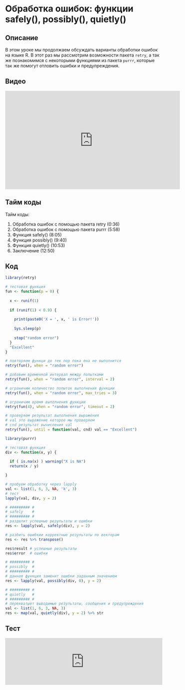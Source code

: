 # Обработка ошибок: функции safely(), possibly(), quietly()

## Описание
В этом уроке мы продолжаем обсуждать варианты обработки ошибок на языке R. В этот раз мы рассмотрим возможности пакета `retry`, а так же познакомимся с некоторыми функциями из пакета `purrr`, которые так же помогут отловить ошибки и предупреждения.

## Видео
<iframe width="560" height="315" src="https://www.youtube.com/embed/11rzRVMJchw" title="YouTube video player" frameborder="0" allow="accelerometer; autoplay; clipboard-write; encrypted-media; gyroscope; picture-in-picture" allowfullscreen></iframe>

## Тайм коды
Тайм коды:
1. Обработка ошибок с помощью пакета retry (0:36)
2. Обработка ошибок с помощью пакета purrr (5:58)
3. Функция safely() (8:05)
4. Функция possibly() (9:40)
5. Функция quietly() (10:53)
6. Заключение (12:50)

## Код

```r
library(retry)

# тестовая функция 
fun <- function(p = 0) {
  
  x <- runif(1)
  
  if (runif(1) < 0.9) {
    
    print(paste0('X = ', x, ' is Error!'))
    
    Sys.sleep(p)
          
    stop("random error")
  }
  "Excellent"
}

# повторяем функци до тех пор пока она не выполнится
retry(fun(), when = "random error")

# добавим временной интервал между попытками
retry(fun(), when = "random error", interval = 2)

# ограничим количество попыток выполнения функции
retry(fun(), when = "random error", max_tries = 3)

# ограничим время выполнения функции
retry(fun(4), when = "random error", timeout = 2)

# проверяем результат выполнения выражения
# val это выражение которое мы проверяем
# cnd результат вычисления val
retry(fun(), until = function(val, cnd) val == "Excellent")

library(purrr)

# тестовая функция
div <- function(x, y) {
  
  if ( is.na(x) ) warning("X is NA")
  return(x / y)

}

# пробуем обработку через lapply
val <- list(1, 6, 3, NA, 'k', 3)
# тест
lapply(val, div, y = 2)

# ######### #
# safely    #
# ######### #
# разделит успешные результаты и ошибки
res <- lapply(val, safely(div), y = 2)

# разбить ошибкии корректные результаты по векторам
res <- res %>% transpose()

res$result # успешные результаты
res$error  # ошибки

# ######### #
# possibly  #
# ######### #
# данная функция заменит ошибки заданным значением
res <- lapply(val, possibly(div, 0), y = 2) 

# ######### #
# quietly   #
# ######### #
# перехватыет выводимые результаты, сообщения и предупреждения
val <- list(1, 6, 3, NA, 3)
res <- map(val, quietly(div), y = 2) %>% str
```

## Тест
<iframe id="otp_wgt_ku674zbtit7ou" src="https://onlinetestpad.com/ku674zbtit7ou" frameborder="0" style="width:100%;" onload="var f = document.getElementById('otp_wgt_ku674zbtit7ou'); var h = 0; var listener = function (event) { if (event.origin.indexOf('onlinetestpad') == -1) { return; }; h = parseInt(event.data); if (!isNaN(h)) f.style.height = h + 'px'; }; function addEvent(elem, evnt, func) { if (elem.addEventListener) { elem.addEventListener(evnt, func, false); } else if (elem.attachEvent) { elem.attachEvent('on' + evnt, func); } else { elem['on' + evnt] = func; } }; addEvent(window, 'message', listener);" scrolling="no">
</iframe>
